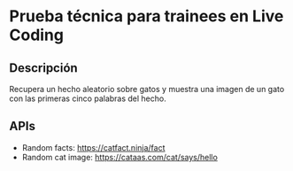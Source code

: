 # Prueba técnica para trainees en Live Coding

## Descripción

Recupera un hecho aleatorio sobre gatos y muestra una imagen de un gato con las primeras cinco palabras del hecho.

## APIs

- Random facts: https://catfact.ninja/fact
- Random cat image: https://cataas.com/cat/says/hello
